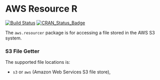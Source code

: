 # AWS Resource R

[![Build Status](https://travis-ci.com/obiba/aws.resourcer.svg?branch=master)](https://travis-ci.com/obiba/aws.resourcer)
[![CRAN_Status_Badge](http://www.r-pkg.org/badges/version/aws.resourcer)](https://cran.r-project.org/package=aws.resourcer)

The `aws.resourcer` package is for accessing a file stored in the AWS S3 system.

### S3 File Getter

The supported file locations is:

* `s3` or `aws` (Amazon Web Services S3 file store),
